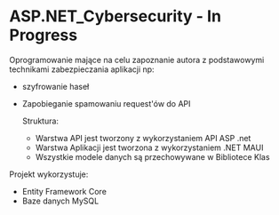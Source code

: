 # ASP.NET_Cybersecurity - In Progress

Oprogramowanie mające na celu zapoznanie autora z podstawowymi technikami zabezpieczania aplikacji np:
- szyfrowanie haseł
- Zapobieganie spamowaniu request'ów do API

  Struktura:
  - Warstwa API jest tworzony z wykorzystaniem API ASP .net
  - Warstwa Aplikacji jest tworzona z wykorzystaniem .NET MAUI
  - Wszystkie modele danych są przechowywane w Bibliotece Klas

Projekt wykorzystuje:
- Entity Framework Core
- Baze danych MySQL
